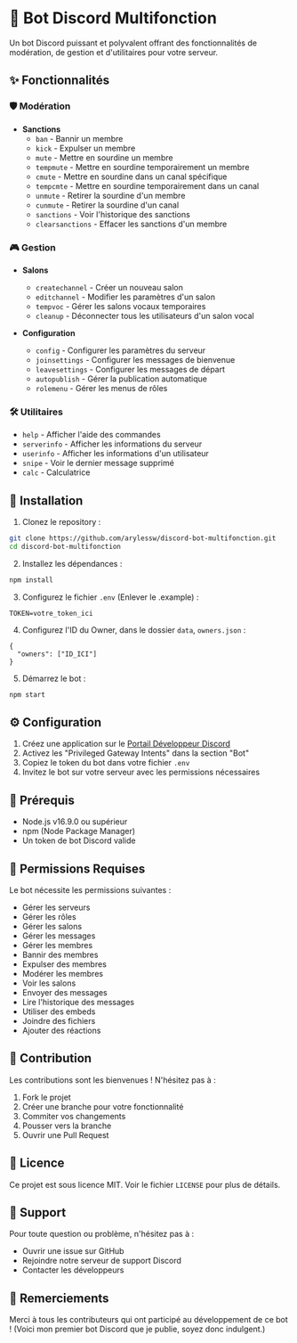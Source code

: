 # 🤖 Bot Discord Multifonction

Un bot Discord puissant et polyvalent offrant des fonctionnalités de modération, de gestion et d'utilitaires pour votre serveur.

## ✨ Fonctionnalités

### 🛡️ Modération
- **Sanctions**
  - `ban` - Bannir un membre
  - `kick` - Expulser un membre
  - `mute` - Mettre en sourdine un membre
  - `tempmute` - Mettre en sourdine temporairement un membre
  - `cmute` - Mettre en sourdine dans un canal spécifique
  - `tempcmte` - Mettre en sourdine temporairement dans un canal
  - `unmute` - Retirer la sourdine d'un membre
  - `cunmute` - Retirer la sourdine d'un canal
  - `sanctions` - Voir l'historique des sanctions
  - `clearsanctions` - Effacer les sanctions d'un membre

### 🎮 Gestion
- **Salons**
  - `createchannel` - Créer un nouveau salon
  - `editchannel` - Modifier les paramètres d'un salon
  - `tempvoc` - Gérer les salons vocaux temporaires
  - `cleanup` - Déconnecter tous les utilisateurs d'un salon vocal

- **Configuration**
  - `config` - Configurer les paramètres du serveur
  - `joinsettings` - Configurer les messages de bienvenue
  - `leavesettings` - Configurer les messages de départ
  - `autopublish` - Gérer la publication automatique
  - `rolemenu` - Gérer les menus de rôles

### 🛠️ Utilitaires
- `help` - Afficher l'aide des commandes
- `serverinfo` - Afficher les informations du serveur
- `userinfo` - Afficher les informations d'un utilisateur
- `snipe` - Voir le dernier message supprimé
- `calc` - Calculatrice

## 🚀 Installation

1. Clonez le repository :
```bash
git clone https://github.com/arylessw/discord-bot-multifonction.git
cd discord-bot-multifonction
```

2. Installez les dépendances :
```bash
npm install
```

3. Configurez le fichier `.env` (Enlever le .example) :
```env
TOKEN=votre_token_ici
```

4. Configurez l'ID du Owner, dans le dossier `data`, `owners.json` : 

```
{
  "owners": ["ID_ICI"]
} 
```

5. Démarrez le bot :
```bash
npm start
```

## ⚙️ Configuration

1. Créez une application sur le [Portail Développeur Discord](https://discord.com/developers/applications)
2. Activez les "Privileged Gateway Intents" dans la section "Bot"
3. Copiez le token du bot dans votre fichier `.env`
4. Invitez le bot sur votre serveur avec les permissions nécessaires

## 📝 Prérequis

- Node.js v16.9.0 ou supérieur
- npm (Node Package Manager)
- Un token de bot Discord valide

## 🔧 Permissions Requises

Le bot nécessite les permissions suivantes :
- Gérer les serveurs
- Gérer les rôles
- Gérer les salons
- Gérer les messages
- Gérer les membres
- Bannir des membres
- Expulser des membres
- Modérer les membres
- Voir les salons
- Envoyer des messages
- Lire l'historique des messages
- Utiliser des embeds
- Joindre des fichiers
- Ajouter des réactions

## 🤝 Contribution

Les contributions sont les bienvenues ! N'hésitez pas à :
1. Fork le projet
2. Créer une branche pour votre fonctionnalité
3. Commiter vos changements
4. Pousser vers la branche
5. Ouvrir une Pull Request

## 📄 Licence

Ce projet est sous licence MIT. Voir le fichier `LICENSE` pour plus de détails.

## 👥 Support

Pour toute question ou problème, n'hésitez pas à :
- Ouvrir une issue sur GitHub
- Rejoindre notre serveur de support Discord
- Contacter les développeurs

## 🙏 Remerciements

Merci à tous les contributeurs qui ont participé au développement de ce bot ! (Voici mon premier bot Discord que je publie, soyez donc indulgent.)
